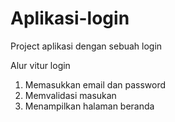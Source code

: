 # Aplikasi-login
Project aplikasi dengan sebuah login

Alur vitur login
 1. Memasukkan email dan password
 2. Memvalidasi masukan
 3. Menampilkan halaman beranda

